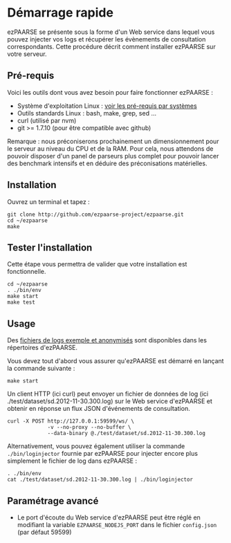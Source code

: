 # Démarrage rapide #

ezPAARSE se présente sous la forme d'un Web service dans lequel vous pouvez injecter vos logs et récupérer
les évènements de consultation correspondants. Cette procédure décrit comment installer
ezPAARSE sur votre serveur.

## Pré-requis ##

Voici les outils dont vous avez besoin pour faire fonctionner ezPAARSE :

* Système d'exploitation Linux : [voir les pré-requis par systèmes](https://github.com/ezpaarse-project/ezpaarse/blob/master/doc/multi-os.md)
* Outils standards Linux : bash, make, grep, sed ... 
* curl (utilisé par nvm)
* git >= 1.7.10 (pour être compatible avec github)

Remarque : nous préconiserons prochainement un dimensionnement pour le serveur au niveau du CPU et de la RAM.
Pour cela, nous attendons de pouvoir disposer d'un panel de parseurs plus complet pour pouvoir lancer des
benchmark intensifs et en déduire des préconisations matérielles.

## Installation ##

Ouvrez un terminal et tapez :

```console
git clone http://github.com/ezpaarse-project/ezpaarse.git
cd ~/ezpaarse
make
```

## Tester l'installation ##

Cette étape vous permettra de valider que votre installation est fonctionnelle.

```console
cd ~/ezpaarse
. ./bin/env
make start
make test
```

## Usage ##

Des [fichiers de logs exemple et anonymisés](https://raw.github.com/ezpaarse-project/ezpaarse/master/test/dataset/sd.2012-11-30.300.log)
sont disponibles dans les répertoires d'ezPAARSE.

Vous devez tout d'abord vous assurer qu'ezPAARSE est démarré en lançant la commande suivante :

```console
make start
```

Un client HTTP (ici curl) peut envoyer un fichier de données de log (ici ./test/dataset/sd.2012-11-30.300.log)
sur le Web service d'ezPAARSE et obtenir en réponse un flux JSON d'événements de consultation.

```console
curl -X POST http://127.0.0.1:59599/ws/ \
             -v --no-proxy --no-buffer \
             --data-binary @./test/dataset/sd.2012-11-30.300.log
```

Alternativement, vous pouvez également utiliser la commande ``./bin/loginjector`` fournie par ezPAARSE
pour injecter encore plus simplement le fichier de log dans ezPAARSE :

```console
. ./bin/env
cat ./test/dataset/sd.2012-11-30.300.log | ./bin/loginjector
```

## Paramétrage avancé ##

* Le port d'écoute du Web service d'ezPAARSE peut être réglé en modifiant la variable ``EZPAARSE_NODEJS_PORT``
dans le fichier ``config.json`` (par défaut 59599)
